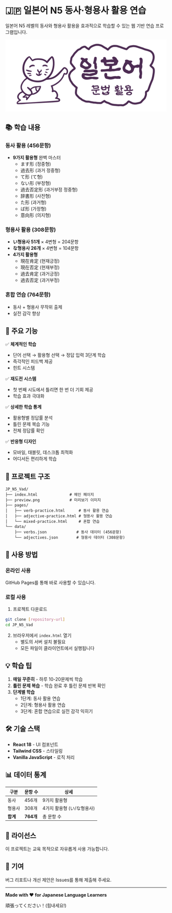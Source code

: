 # 🇯🇵 일본어 N5 동사·형용사 활용 연습

일본어 N5 레벨의 동사와 형용사 활용을 효과적으로 학습할 수 있는 웹 기반 연습 프로그램입니다.

![Preview](preview.png)

## 📚 학습 내용

### 동사 활용 (456문항)
- **9가지 활용형** 완벽 마스터
  - ます形 (정중형)
  - 過去形 (과거 정중형)
  - て形 (て형)
  - ない形 (부정형)
  - 過去否定形 (과거부정 정중형)
  - 辞書形 (사전형)
  - た形 (과거형)
  - ば形 (가정형)
  - 意向形 (의지형)

### 형용사 활용 (308문항)
- **い형용사 51개** × 4변형 = 204문항
- **な형용사 26개** × 4변형 = 104문항
- **4가지 활용형**
  - 現在肯定 (현재긍정)
  - 現在否定 (현재부정)
  - 過去肯定 (과거긍정)
  - 過去否定 (과거부정)

### 혼합 연습 (764문항)
- 동사 + 형용사 무작위 출제
- 실전 감각 향상

## 🎯 주요 기능

✅ **체계적인 학습**
- 단어 선택 → 활용형 선택 → 정답 입력 3단계 학습
- 즉각적인 피드백 제공
- 힌트 시스템

✅ **재도전 시스템**
- 첫 번째 시도에서 틀리면 한 번 더 기회 제공
- 학습 효과 극대화

✅ **상세한 학습 통계**
- 활용형별 정답률 분석
- 틀린 문제 복습 기능
- 전체 정답률 확인

✅ **반응형 디자인**
- 모바일, 태블릿, 데스크톱 최적화
- 어디서든 편리하게 학습

## 📁 프로젝트 구조

```
JP_N5_Vad/
├── index.html              # 메인 페이지
├── preview.png             # 미리보기 이미지
├── pages/
│   ├── verb-practice.html      # 동사 활용 연습
│   ├── adjective-practice.html # 형용사 활용 연습
│   └── mixed-practice.html     # 혼합 연습
└── data/
    ├── verbs.json             # 동사 데이터 (456문항)
    └── adjectives.json        # 형용사 데이터 (308문항)
```

## 🚀 사용 방법

### 온라인 사용
GitHub Pages를 통해 바로 사용할 수 있습니다.

### 로컬 사용
1. 프로젝트 다운로드
```bash
git clone [repository-url]
cd JP_N5_Vad
```

2. 브라우저에서 `index.html` 열기
   - 별도의 서버 설치 불필요
   - 모든 파일이 클라이언트에서 실행됩니다

## 💡 학습 팁

1. **매일 꾸준히** - 하루 10-20문제씩 학습
2. **틀린 문제 복습** - 학습 완료 후 틀린 문제 반복 확인
3. **단계별 학습**
   - 1단계: 동사 활용 연습
   - 2단계: 형용사 활용 연습
   - 3단계: 혼합 연습으로 실전 감각 익히기

## 🛠 기술 스택

- **React 18** - UI 컴포넌트
- **Tailwind CSS** - 스타일링
- **Vanilla JavaScript** - 로직 처리

## 📊 데이터 통계

| 구분 | 문항 수 | 상세 |
|------|---------|------|
| 동사 | 456개 | 9가지 활용형 |
| 형용사 | 308개 | 4가지 활용형 (い/な형용사) |
| **합계** | **764개** | 총 문항 수 |

## 📝 라이선스

이 프로젝트는 교육 목적으로 자유롭게 사용 가능합니다.

## 🤝 기여

버그 리포트나 개선 제안은 Issues를 통해 제출해 주세요.

---

**Made with ❤️ for Japanese Language Learners**

頑張ってください！(힘내세요!)
